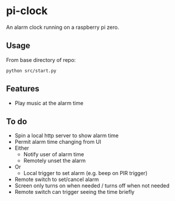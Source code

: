 # pi-clock

An alarm clock running on a raspberry pi zero.

## Usage

From base directory of repo:

`python src/start.py`

## Features

* Play music at the alarm time

## To do

* Spin a local http server to show alarm time
* Permit alarm time changing from UI
* Either
    * Notify user of alarm time
    * Remotely unset the alarm
* Or
    * Local trigger to set alarm (e.g. beep on PIR trigger)
* Remote switch to set/cancel alarm
* Screen only turns on when needed / turns off when not needed
* Remote switch can trigger seeing the time briefly
